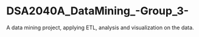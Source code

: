 # DSA2040A_DataMining_-Group_3-
A data mining project, applying ETL, analysis and visualization on the data.
